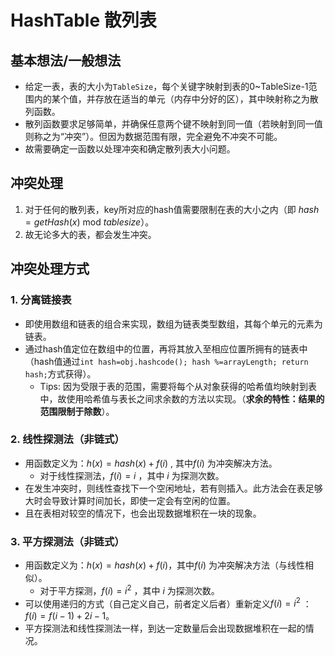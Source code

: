 # HashTable 散列表

## 基本想法/一般想法
- 给定一表，表的大小为`TableSize`，每个关键字映射到表的0~TableSize-1范围内的某个值，并存放在适当的单元（内存中分好的区），其中映射称之为散列函数。
- 散列函数要求足够简单，并确保任意两个键不映射到同一值（若映射到同一值则称之为“冲突”）。但因为数据范围有限，完全避免不冲突不可能。
- 故需要确定一函数以处理冲突和确定散列表大小问题。

## 冲突处理
1. 对于任何的散列表，key所对应的hash值需要限制在表的大小之内（即 $hash=getHash(x)$ mod $tablesize$）。
2. 故无论多大的表，都会发生冲突。

## 冲突处理方式

### 1. 分离链接表
- 即使用数组和链表的组合来实现，数组为链表类型数组，其每个单元的元素为链表。
- 通过hash值定位在数组中的位置，再将其放入至相应位置所拥有的链表中（hash值通过`int hash=obj.hashcode(); hash %=arrayLength; return hash;`方式获得）。
  - Tips: 因为受限于表的范围，需要将每个从对象获得的哈希值均映射到表中，故使用哈希值与表长之间求余数的方法以实现。（**求余的特性：结果的范围限制于除数**）。

### 2. 线性探测法（非链式）
- 用函数定义为：$h(x)=hash(x)+f(i)$ , 其中$f(i)$ 为冲突解决方法。
	- 对于线性探测法，$f(i)=i$ ，其中 $i$ 为探测次数。
- 在发生冲突时，则线性查找下一个空闲地址，若有则插入。此方法会在表足够大时会导致计算时间加长，即使一定会有空闲的位置。
- 且在表相对较空的情况下，也会出现数据堆积在一块的现象。

### 3. 平方探测法（非链式）
- 用函数定义为：$h(x)=hash(x)+f(i)$，其中$f(i)$ 为冲突解决方法（与线性相似）。
	- 对于平方探测，$f(i)=i^2$ ，其中 $i$ 为探测次数。
- 可以使用递归的方式（自己定义自己，前者定义后者）重新定义$f(i)=i^2$ ：$f(i)=f(i-1)+2i-1$。
- 平方探测法和线性探测法一样，到达一定数量后会出现数据堆积在一起的情况。

### 




